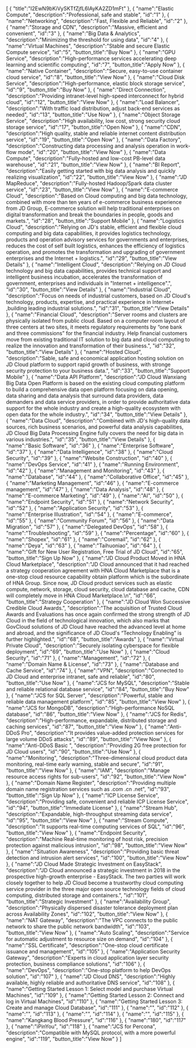 [
	{
		"title":"I2EwN9bKiVySKTfZjfL6lAyKA2ZD1mFt"
	},
	{
		"name":"Elastic Compute",
		"description":"Professional, safe and stable",
		"id":"1"
	},
	{
		"name":"Networking",
		"description":"Fast, Flexible and Reliable",
		"id":"2"
	},
	{
		"name":"Storage and CDN",
		"description":"Massive, efficient and convenient",
		"id":"3"
	},
	{
		"name":"Big Data & Analytics",
		"description":"Minimizing the threshold for using data",
		"id":"4"
	},
	{
		"name":"Virtual Machines",
		"description":"Stable and secure Elastic Compute service",
		"id":"5",
		"button_title":"Buy Now"
	},
	{
		"name":"GPU Service",
		"description":"High-performance services accelerating deep learning and scientific computing",
		"id":"7",
		"button_title":"Apply Now"
	},
	{
		"name":"Native Container",
		"description":"Secure, easy-to-use container cloud service",
		"id":"8",
		"button_title":"View Now"
	},
	{
		"name":"Cloud Disk Service",
		"description":"High-performance, elastic block storage service",
		"id":"9",
		"button_title":"Buy Now"
	},
	{
		"name":"Direct Connection",
		"description":"Providing intranet-level high-speed interconnect for hybrid cloud",
		"id":"12",
		"button_title":"View Now"
	},
	{
		"name":"Load Balancer",
		"description":"With traffic load distribution, adjust back-end services as needed",
		"id":"13",
		"button_title":"Use Now"
	},
	{
		"name":"Object Storage Service",
		"description":"High availability, low cost, strong security cloud storage service",
		"id":"17",
		"button_title":"Open Now"
	},
	{
		"name":"CDN",
		"description":"High quality, stable and reliable internet content distribution service",
		"id":"19",
		"button_title":"Open Now"
	},
	{
		"name":"Data Factory",
		"description":"Constructing data processing and analysis operation in work-flow mode",
		"id":"20",
		"button_title":"View Now"
	},
	{
		"name":"Data Compute",
		"description":"Fully-hosted and low-cost PB-level data warehouse",
		"id":"21",
		"button_title":"View Now"
	},
	{
		"name":"BI Report",
		"description":"Easily getting started with big data analysis and quickly realizing visualization",
		"id":"22",
		"button_title":"View Now"
	},
	{
		"name":"JD MapReduce",
		"description":"Fully-hosted Hadoop/Spark data cluster service",
		"id":"23",
		"button_title":"View Now"
	},
	{
		"name":"E-commerce Cloud",
		"description":"Based on Cloud computing and big data technology, combined with more than ten years of e-commerce business experience from JD Group, E-commerce solution will help traditional enterprises on digital transformation and break the boundaries in people, goods and markets.",
		"id":"28",
		"button_title":"Support Mobile"
	},
	{
		"name":"Logistics Cloud",
		"description":"Relying on JD's stable, efficient and flexible cloud computing and big data capabilities, it provides logistics technology, products and operation advisory services for governments and enterprises, reduces the cost of self built logistics, enhances the efficiency of logistics operation, and promotes the transformation and upgrading of government enterprises and the Internet + logistics.",
		"id":"29",
		"button_title":"View Details"
	},
	{
		"name":"Intelligent Cloud",
		"description":"Relying on JD Cloud technology and big data capabilities, provides technical support and intelligent business incubation, accelerates the transformation of government, enterprises and individuals in \"Internet + intelligence\".",
		"id":"30",
		"button_title":"View Details"
	},
	{
		"name":"Industrial Cloud",
		"description":"Focus on needs of industrial customers, based on JD Cloud's technology, products, expertise, and practical experience in Internet+ ,building leading industrial solutions.",
		"id":"31",
		"button_title":"View Details"
	},
	{
		"name":"Financial Cloud",
		"description":"Server rooms and clusters are physically isolated from public cloud. Based on a computer room layout of three centers at two sites, it meets regulatory requirements by “one bank and three commissions” for the financial industry. Help financial customers move from existing traditional IT solution to big data and cloud computing to realize the innovation and transformation of their business.",
		"id":"32",
		"button_title":"View Details"
	},
	{
		"name":"Hosted Cloud",
		"description":"Sable, safe and economical application hosting solution on JD Cloud platform to support rapid growth of business, with stronge security protection to your business data.",
		"id":"33",
		"button_title":"Support Mobile"
	},
	{
		"name":"Data API Platform",
		"description":"JD Cloud Wanxiang Big Data Open Platform is based on the existing cloud computing platform to build a comprehensive data open platform focusing on data opening, data sharing and data analysis that surround data providers, data demanders and data service providers, in order to provide authoritative data support for the whole industry and create a high-quality ecosystem with open data for the whole industry.",
		"id":"34",
		"button_title":"View Details"
	},
	{
		"name":"Data Cloud",
		"description":"Combined with JD's high-quality data sources, rich business scenarios, and powerful data analysis capabilities, JD Cloud Big Data Processing Engine fully covers the need for big data in various industries.",
		"id":"35",
		"button_title":"View Details"
	},
	{
		"name":"Basic Software",
		"id":"36"
	},
	{
		"name":"Enterprise Software",
		"id":"37"
	},
	{
		"name":"Data Intelligence",
		"id":"38"
	},
	{
		"name":"Cloud Security",
		"id":"39"
	},
	{
		"name":"Website Construction",
		"id":"40"
	},
	{
		"name":"DevOps Service",
		"id":"41"
	},
	{
		"name":"Running Environment",
		"id":"42"
	},
	{
		"name":"Management and Monitoring",
		"id":"43"
	},
	{
		"name":"Database",
		"id":"44"
	},
	{
		"name":"Collaborative Office",
		"id":"45"
	},
	{
		"name":"Marketing Management",
		"id":"46"
	},
	{
		"name":"E-commerce management",
		"id":"47"
	},
	{
		"name":"Data Analysis",
		"id":"48"
	},
	{
		"name":"E-commerce Marketing",
		"id":"49"
	},
	{
		"name":"AI",
		"id":"50"
	},
	{
		"name":"Endpoint Security",
		"id":"51"
	},
	{
		"name":"Network Security",
		"id":"52"
	},
	{
		"name":"Application Security",
		"id":"53"
	},
	{
		"name":"Enterprise Illustration",
		"id":"54"
	},
	{
		"name":"E-commerce",
		"id":"55"
	},
	{
		"name":"Community Forum",
		"id":"56"
	},
	{
		"name":"Data Migration",
		"id":"57"
	},
	{
		"name":"Delegated DevOps",
		"id":"58"
	},
	{
		"name":"Troubleshooting",
		"id":"59"
	},
	{
		"name":"Percentage",
		"id":"60"
	},
	{
		"name":"Shopex",
		"id":"61"
	},
	{
		"name":"Coremail",
		"id":"62"
	},
	{
		"name":"Deya",
		"id":"63"
	},
	{
		"name":"Taihuoniao",
		"id":"64"
	},
	{
		"name":"Gift for New User Registration, Free Trial of JD Cloud",
		"id":"65",
		"button_title":"Sign Up Now"
	},
	{
		"name":"JD Cloud Product Moved in HNA Cloud Marketplace",
		"description":"JD Cloud announced that it had reached a strategy cooperation agreement with HNA Cloud Marketplace that is a one-stop cloud resource capability obtain platform which is the subordinate of HNA Group. Since now, JD Cloud product services such as elastic compute, network, storage, cloud security, cloud database and cache, CDN will completely move in HNA Cloud Marketplace.\n",
		"id":"66",
		"button_title":"Strategy Cooperation"
	},
	{
		"name":"JD Cloud Won Successive Credible Cloud Awards.",
		"description":"The acquisition of Trusted Cloud Awards and Evaluations has once again confirmed the strong strength of JD Cloud in the field of technological innovation, which also marks that GovCloud solutions of JD Cloud have reached the advanced level at home and abroad, and the significance of JD Cloud's “Technology Enabling” is further highlighted.",
		"id":"68",
		"button_title":"Awards"
	},
	{
		"name":"Virtual Private Cloud",
		"description":"Securely isolating cyberspace for flexible deployment",
		"id":"69",
		"button_title":"Use Now"
	},
	{
		"name":"Cloud Security",
		"id":"71"
	},
	{
		"name":"Management",
		"id":"72"
	},
	{
		"name":"Domain Name & License",
		"id":"73"
	},
	{
		"name":"Database and Cache Service",
		"id":"74"
	},
	{
		"name":"VPN",
		"description":"Connected to JD Cloud and enterprise intranet, safe and reliable",
		"id":"80",
		"button_title":"Use Now"
	},
	{
		"name":"JCS for MySQL",
		"description":"Stable and reliable relational database service",
		"id":"84",
		"button_title":"Buy Now"
	},
	{
		"name":"JCS for SQL Server",
		"description":"Powerful, stable and reliable data management platform",
		"id":"85",
		"button_title":"View Now"
	},
	{
		"name":"JCS for MongoDB",
		"description":"High-performance NoSQL database",
		"id":"86",
		"button_title":"View Now"
	},
	{
		"name":"JCS for Redis",
		"description":"High-performance, expandable, distributed storage and caching services",
		"id":"87",
		"button_title":"View Now"
	},
	{
		"name":"Anti-DDoS Pro",
		"description":"It provides value-added protection services for large volume DDoS attacks",
		"id":"89",
		"button_title":"View Now"
	},
	{
		"name":"Anti-DDoS Basic ",
		"description":"Providing 2G free protection for JD Cloud users",
		"id":"90",
		"button_title":"Use Now"
	},
	{
		"name":"Monitoring",
		"description":"Three-dimensional cloud product data monitoring, real-time early warning, stable and secure",
		"id":"91",
		"button_title":"View Now"
	},
	{
		"name":"IAM",
		"description":"Manage resource access rights for sub-users",
		"id":"92",
		"button_title":"View Now"
	},
	{
		"name":"Domain Name Register",
		"description":"Providing multiple domain name registration services such as .com .cn .net",
		"id":"93",
		"button_title":"Sign Up Now"
	},
	{
		"name":"ICP License Service",
		"description":"Providing safe, convenient and reliable ICP License Service",
		"id":"94",
		"button_title":"Immediate License"
	},
	{
		"name":"Stream Hub",
		"description":"Expandable, high-throughput streaming data service",
		"id":"95",
		"button_title":"View Now"
	},
	{
		"name":"Stream Compute",
		"description":"It supports real-time computing services of SQL",
		"id":"96",
		"button_title":"View Now"
	},
	{
		"name":"Endpoint Security",
		"description":"Machine Real-time monitoring of host risk, precision protection against malicious intrusion",
		"id":"98",
		"button_title":"View Now"
	},
	{
		"name":"Situation Awareness",
		"description":"Providing basic threat detection and intrusion alert services",
		"id":"100",
		"button_title":"View Now"
	},
	{
		"name":"JD Cloud Made Strategic Investment on EasyStack",
		"description":"JD Cloud announced a strategic investment in 2018 in the prospective high-growth enterprise - EasyStack. The two parties will work closely together to help JD Cloud become a trustworthy cloud computing service provider in the three major open source technology fields of cloud computing, distributed storage and containers.",
		"id":"101",
		"button_title":"Strategic Investment"
	},
	{
		"name":"Availability Group",
		"description":"Physically dispersed disaster tolerance deployment plan across Availability Zones",
		"id":"102",
		"button_title":"View Now"
	},
	{
		"name":"NAT Gateway",
		"description":"The VPC connects to the public network to share the public network bandwidth",
		"id":"103",
		"button_title":"View Now"
	},
	{
		"name":"Auto Scaling",
		"description":"Service for automatic adjustment to resource size on demand",
		"id":"104"
	},
	{
		"name":"SSL Certificate",
		"description":"One-stop cloud certificate issuance and management",
		"id":"105"
	},
	{
		"name":"Application Security Gateway",
		"description":"Experts in cloud application layer security protection, business compliance solutions",
		"id":"106"
	},
	{
		"name":"DevOps",
		"description":"One-stop platform to help DevOps solution",
		"id":"107"
	},
	{
		"name":"JD Cloud DNS",
		"description":"Highly available, highly reliable and authoritative DNS service",
		"id":"108"
	},
	{
		"name":"Getting Started Lesson 1: Select model and purchase Virtual Machines",
		"id":"109"
	},
	{
		"name":"Getting Started Lesson 2: Connect and log in Virtual Machines",
		"id":"110"
	},
	{
		"name":"Getting Started Lesson 3: Create and manage Cloud Database",
		"id":"111"
	},
	{
		"name":"",
		"id":"112"
	},
	{
		"name":"",
		"id":"113"
	},
	{
		"name":"",
		"id":"114"
	},
	{
		"name":"",
		"id":"115"
	},
	{
		"name":"Kangkang Blood Pressure",
		"id":"116"
	},
	{
		"name":"180",
		"id":"117"
	},
	{
		"name":"iPinYou",
		"id":"118"
	},
	{
		"name":"JCS for Percona",
		"description":"Compatible with MySQL protocol, with a more powerful engine",
		"id":"119",
		"button_title":"View Now"
	}
]
